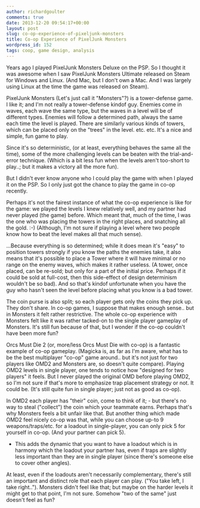 ```yaml
---
author: richardgoulter
comments: true
date: 2013-12-20 09:54:17+00:00
layout: post
slug: co-op-experience-of-pixeljunk-monsters
title: Co-op Experience of PixelJunk Monsters
wordpress_id: 152
tags: coop, game design, analysis
---
```


Years ago I played PixelJunk Monsters Deluxe on the PSP.
So I thought it was awesome when I saw PixelJunk Monsters Ultimate released on Steam for Windows and Linux. (And Mac, but I don't own a Mac. And I was largely using Linux at the time the game was released on Steam).

PixelJunk Monsters (Let's just call it "Monsters"?) is a tower-defense game.
I like it; and I'm not really a tower-defense kindof guy.
Enemies come in waves, each wave the same type, but the waves in a level will be of different types. Enemies will follow a determined path, always the same each time the level is played.
There are similarly various kinds of towers, which can be placed only on the "trees" in the level.
etc. etc.
It's a nice and simple, fun game to play.

Since it's so deterministic, (or at least, everything behaves the same all the time), some of the more challenging levels can be beaten with the trial-and-error technique. (Which is a bit less fun when the levels aren't too-short to play..; but it makes a victory all the more fun).

But I didn't ever know anyone who I could play the game with when I played it on the PSP.
So I only just got the chance to play the game in co-op recently.

Perhaps it's not the fairest instance of what the co-op experience is like for the game: we played the levels I knew relatively well, and my partner had never played (the game) before.
Which meant that, much of the time, I was the one who was placing the towers in the right places, and snatching all the gold. :-)
(Although, I'm not sure if playing a level where two people know how to beat the level makes all that much sense).

...Because everything is so determined; while it does mean it's "easy" to position towers strongly if you know the paths the enemies take, it also means that it's possible to place a Tower where it will have minimal or no range on the enemy waves, which makes it rather useless. (A tower, once placed, can be re-sold; but only for a part of the initial price. Perhaps if it could be sold at full-cost, then this side-effect of design determinism wouldn't be so bad).
And so that's kindof unfortunate when you have the guy who hasn't seen the level before placing what you know is a bad tower.

The coin purse is also split; so each player gets only the coins they pick up. They don't share.
In co-op games, I suppose that makes enough sense.. but in Monsters it felt rather restrictive.
The whole co-op experience with Monsters felt like it was rather tacked-on to the single player gameplay of Monsters. It's still fun because of that, but I wonder if the co-op couldn't have been more fun?

Orcs Must Die 2 (or, more/less Orcs Must Die with co-op) is a fantastic example of co-op gameplay.
(Magicka is, as far as I'm aware, what has to be the best multiplayer "co-op" game around.. but it's not just for two players like OMD2 and Monsters are, so doesn't quite compare).
Playing OMD2 levels in single player, one tends to notice how "designed for two players" it feels. But I never played the original OMD before playing OMD2, so I'm not sure if that's more to emphasize trap placement strategy or not. It could be.
(It's still quite fun in single player; just not as good as co-op).

In OMD2 each player has "their" coin, come to think of it; - but there's no way to steal ("collect") the coin which your teammate earns.
Perhaps that's why Monsters feels a bit unfair like that.
But another thing which made OMD2 feel nicely co-op was that, while you can choose up-to 9 weapons/traps/etc. for a loadout in single-player, you can only pick 5 for yourself in co-op. (And your partner can pick 5).
- This adds the dynamic that you want to have a loadout which is in harmony which the loadout your partner has, even if traps are slightly less important than they are in single player (since there's someone else to cover other angles).

At least, even if the loadouts aren't necessarily complementary, there's still an important and distinct role that each player can play. ("You take left, I take right..").
Monsters didn't feel like that; but maybe on the harder levels it might get to that point, I'm not sure. Somehow "two of the same" just doesn't feel as fun?

